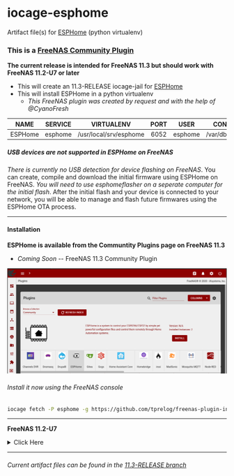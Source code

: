 # iocage-esphome
Artifact file(s) for [ESPHome][1] (python virtualenv)

### This is a [FreeNAS Community Plugin][2]

**The current release is intended for FreeNAS 11.3 but should work with FreeNAS 11.2-U7 or later**

- This will create an 11.3-RELEASE iocage-jail for [ESPHome][1]
- This will install ESPHome in a python virtualenv
    - *This FreeNAS plugin was created by request and with the help of @CyanoFresh*

NAME | SERVICE | VIRTUALENV | PORT | USER | CONFIG DIR
:---: | :---: | :---: | :---: | :---: | :---: |
ESPHome | esphome | /usr/local/srv/esphome | 6052 | esphome | /var/db/esphome


##### USB devices are not supported in ESPHome on FreeNAS

*There is currently no USB detection for device flashing on FreeNAS*. You can create, compile and download the initial firmware using ESPHome on FreeNAS. *You will need to use esphomeflasher on a seperate computer for the initial flash*. After the initial flash and your device is connected to your network, you will be able to manage and flash future firmwares using the ESPHome OTA process.

---

#### Installation

**ESPHome is available from the Communtity Plugins page on FreeNAS 11.3**
- *Coming Soon* -- FreeNAS 11.3 Community Plugin

![img][FreeNAS_plugins]

###### Install it now using the FreeNAS console

```bash
iocage fetch -P esphome -g https://github.com/tprelog/freenas-plugin-index.git
```

---

**FreeNAS 11.2-U7**
<details><summary>Click Here</summary>
<p>

##### plugin-jail

*The 11.3-RELEASE should work on FreeNAS 11.2-U7 or later*

It is possible to install this plugin on FreeNAS 11.2-U7 using the console.

```bash
wget -O /tmp/esphome.json https://raw.githubusercontent.com/tprelog/freenas-plugin-index/11.3-RELEASE/esphome.json
iocage fetch -P dhcp=on vnet=on vnet_default_interface=auto bpf=yes boot=on -n /tmp/esphome.json --branch 11.3-RELEASE
```

</p>
</details>


---

###### Current artifact files can be found in the [11.3-RELEASE branch][4]

[FreeNAS_plugins]: _img/FreeNAS_esphome.png

[1]: https://esphome.io/
[2]: https://www.freenas.org/plugins/
[3]: https://github.com/tprelog/freenas-plugin-index
[4]: https://github.com/tprelog/iocage-esphome/tree/11.3-RELEASE
